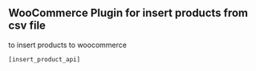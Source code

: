 ## WooCommerce Plugin for insert products from csv file

to insert products to woocommerce

```
[insert_product_api]
```